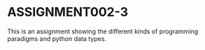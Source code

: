 # ASSIGNMENT002-3
This is an assignment showing the different kinds of programming paradigms and python data types.  

